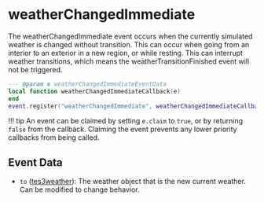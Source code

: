# weatherChangedImmediate

The weatherChangedImmediate event occurs when the currently simulated weather is changed without transition. This can occur when going from an interior to an exterior in a new region, or while resting. This can interrupt weather transitions, which means the weatherTransitionFinished event will not be triggered.

```lua
--- @param e weatherChangedImmediateEventData
local function weatherChangedImmediateCallback(e)
end
event.register("weatherChangedImmediate", weatherChangedImmediateCallback)
```

!!! tip
	An event can be claimed by setting `e.claim` to `true`, or by returning `false` from the callback. Claiming the event prevents any lower priority callbacks from being called.

## Event Data

* `to` ([tes3weather](../../types/tes3weather)): The weather object that is the new current weather. Can be modified to change behavior.

